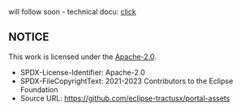will follow soon - technical docu: [click](</developer/05.%20Service(s)/03.%20Service%20Subscription/03.%20Unsubscribe.md>)

## NOTICE

This work is licensed under the [Apache-2.0](https://www.apache.org/licenses/LICENSE-2.0).

- SPDX-License-Identifier: Apache-2.0
- SPDX-FileCopyrightText: 2021-2023 Contributors to the Eclipse Foundation
- Source URL: https://github.com/eclipse-tractusx/portal-assets
